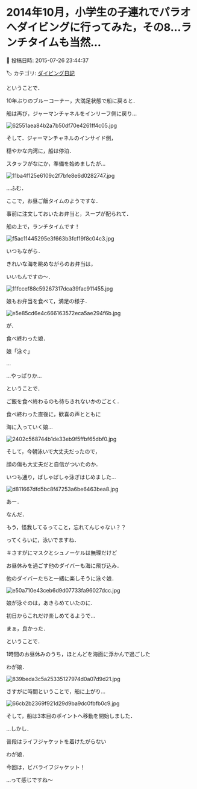 # 2014年10月，小学生の子連れでパラオへダイビングに行ってみた，その8…ランチタイムも当然…

📅 投稿日時: 2015-07-26 23:44:37

🏷️ カテゴリ: [ダイビング日記](ce3a7a8d424d112fce83ee85c81a0e344.md)

ということで．





10年ぶりのブルーコーナー，大満足状態で船に戻ると．


船は再び，ジャーマンチャネルをインリーフ側に戻り…




![62551aea84b2a7b50df70e4261ff4c05.jpg](images/62551aea84b2a7b50df70e4261ff4c05.jpg)




そして．ジャーマンチャネルのインサイド側，


穏やかな内湾に，船は停泊．





スタッフがなにか，準備を始めましたが…




![11ba4f125e6109c2f7bfe8e6d0282747.jpg](images/11ba4f125e6109c2f7bfe8e6d0282747.jpg)




…ふむ．


ここで，お昼ご飯タイムのようですな．





事前に注文しておいたお弁当と，スープが配られて．


船の上で，ランチタイムです！




![f5ac11445295e3f663b3fcf19f8c04c3.jpg](images/f5ac11445295e3f663b3fcf19f8c04c3.jpg)







いつもながら．


きれいな海を眺めながらのお弁当は，


いいもんですの～．




![11fccef88c59267317dca39fac911455.jpg](images/11fccef88c59267317dca39fac911455.jpg)







娘もお弁当を食べて，満足の様子．




![e5e85cd6e4c666163572eca5ae294f6b.jpg](images/e5e85cd6e4c666163572eca5ae294f6b.jpg)




が．


食べ終わった娘．





娘「泳ぐ」





…


…やっぱりか…





ということで．


ご飯を食べ終わるのも待ちきれないかのごとく．


食べ終わった直後に，歓喜の声とともに


海に入っていく娘…




![2402c568744b1de33eb9f5ffbf65dbf0.jpg](images/2402c568744b1de33eb9f5ffbf65dbf0.jpg)




そして，今朝泳いで大丈夫だったので，


顔の傷も大丈夫だと自信がついたのか．


いつも通り，ばしゃばしゃ泳ぎはじめました…




![d811667dfd5bc8f47253a6be6463bea8.jpg](images/d811667dfd5bc8f47253a6be6463bea8.jpg)




あー．


なんだ．


もう，怪我してるってこと，忘れてんじゃない？？


ってくらいに，泳いでますね．


＃さすがにマスクとシュノーケルは無理だけど





お昼休みを過ごす他のダイバーも海に飛び込み．


他のダイバーたちと一緒に楽しそうに泳ぐ娘．




![e50a710e43ceb6d9d07733fa96027dcc.jpg](images/e50a710e43ceb6d9d07733fa96027dcc.jpg)




娘が泳ぐのは，あきらめていたのに．


初日からこれだけ楽しめてるようで…


まぁ，良かった．





ということで．


1時間のお昼休みのうち，ほとんどを海面に浮かんで過ごした


わが娘．




![839beda3c5a25335127974d0a07d9d21.jpg](images/839beda3c5a25335127974d0a07d9d21.jpg)




さすがに時間ということで，船に上がり…




![66cb2b2369f921d29d9ba9dc0fbfb0c9.jpg](images/66cb2b2369f921d29d9ba9dc0fbfb0c9.jpg)




そして，船は3本目のポイントへ移動を開始しました．





…しかし．


普段はライフジャケットを着けたがらない


わが娘．


今回は，ビバライフジャケット！


…って感じですね～
